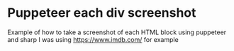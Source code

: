 # Puppeteer each div screenshot

Example of how to take a screenshot of each HTML block using puppeteer and sharp
I was using https://www.imdb.com/ for example

